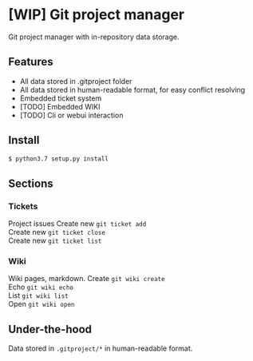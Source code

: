# [WIP] Git project manager
Git project manager with in-repository data storage.

## Features
* All data stored in .gitproject folder
* All data stored in human-readable format, for easy conflict resolving
* Embedded ticket system
* [TODO] Embedded WIKI
* [TODO] Cli or webui interaction

## Install
```bash
$ python3.7 setup.py install
```

## Sections
### Tickets
Project issues
Create new `git ticket add `  
Create new `git ticket close `  
Create new `git ticket list `   

### Wiki
Wiki pages, markdown.
Create `git wiki create`  
Echo `git wiki echo`  
List `git wiki list`   
Open `git wiki open`   


## Under-the-hood
Data stored in `.gitproject/*` in human-readable format.
